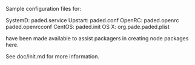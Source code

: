 Sample configuration files for:

SystemD: paded.service
Upstart: paded.conf
OpenRC:  paded.openrc
         paded.openrcconf
CentOS:  paded.init
OS X:    org.pade.paded.plist

have been made available to assist packagers in creating node packages here.

See doc/init.md for more information.
